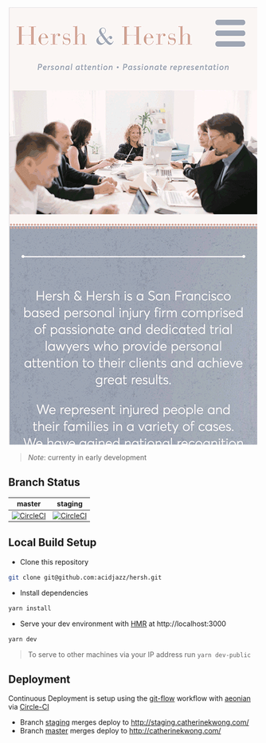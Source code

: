 ![](hersh.gif)
> *Note*: currenty in early development

## Branch Status

master | staging 
--- | --- 
[![CircleCI](https://circleci.com/gh/acidjazz/hersh/tree/master.svg?style=shield)](https://circleci.com/gh/acidjazz/hersh/tree/master) | [![CircleCI](https://circleci.com/gh/acidjazz/hersh/tree/staging.svg?style=shield)](https://circleci.com/gh/acidjazz/hersh/tree/staging)

## Local Build Setup
* Clone this repository 
```bash
git clone git@github.com:acidjazz/hersh.git
```
* Install dependencies
```bash
yarn install
```
* Serve your dev environment with [HMR](https://webpack.github.io/docs/hot-module-replacement.html) at http://localhost:3000
```bash
yarn dev
```
> To serve to other machines via your IP address run `yarn dev-public`

## Deployment
Continuous Deployment is setup using the [git-flow](http://nvie.com/posts/a-successful-git-branching-model/) workflow with [aeonian](https://github.com/acidjazz/aeonian) via [Circle-CI](https://circleci.com/gh/acidjazz/hersh)
* Branch [staging](https://github.com/acidjazz/hersh/tree/staging) merges deploy to http://staging.catherinekwong.com/
* Branch [master](https://github.com/acidjazz/hersh/tree/master) merges deploy to http://catherinekwong.com/


